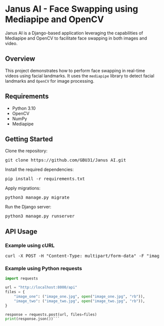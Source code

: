 # Janus AI - Face Swapping using Mediapipe and OpenCV

Janus AI is a Django-based application leveraging the capabilities of Mediapipe and OpenCV to facilitate face swapping in both images and video.

## Overview

This project demonstrates how to perform face swapping in real-time videos using facial landmarks. It uses the `mediapipe` library to detect facial landmarks and `OpenCV` for image processing.

## Requirements

- Python 3.10
- OpenCV
- NumPy
- Mediapipe

## Getting Started

   Clone the repository:
   
   <pre>git clone https://github.com/GBU31/Janus_AI.git</pre>
   
   Install the required dependencies:
   
   <pre>pip install -r requirements.txt</pre>
   
   Apply migrations:
   
   <pre>python3 manage.py migrate</pre>
   
   Run the Django server:
   <pre>python3 manage.py runserver</pre>
   
## API Usage
### Example using cURL
<pre>
curl -X POST -H "Content-Type: multipart/form-data" -F "image_one=@./image_one.jpg" -F "image_two=@./image_two.jpg" http://localhost:8000/api
</pre>
### Example using Python requests

```python
import requests

url = "http://localhost:8000/api"
files = {
    "image_one": ("image_one.jpg", open("image_one.jpg", "rb")),
    "image_two": ("image_two.jpg", open("image_two.jpg", "rb")),
}

response = requests.post(url, files=files)
print(response.json())```
